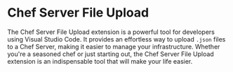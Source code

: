 # Chef Server File Upload

The Chef Server File Upload extension is a powerful tool for developers using
Visual Studio Code. It provides an effortless way to upload `.json` files to a
Chef Server, making it easier to manage your infrastructure. Whether you're a
seasoned chef or just starting out, the Chef Server File Upload extension is an
indispensable tool that will make your life easier.
